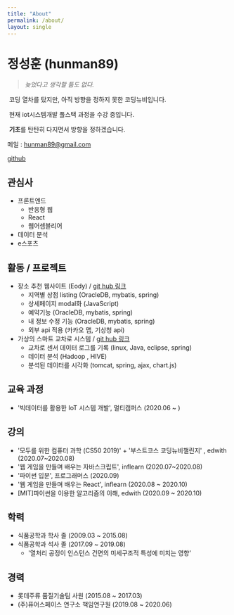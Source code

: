 ```yaml
---
title: "About"
permalink: /about/
layout: single
---
```


# 정성훈 (hunman89)

> *늦었다고 생각할 틈도 없다.*

​	코딩 열차를 탔지만, 아직 방향을 정하지 못한 코딩뉴비입니다. 

​    현재 iot시스템개발 풀스택 과정을 수강 중입니다. 

​    **기초**를 탄탄히 다지면서 방향을 정하겠습니다.  



메일 :  hunman89@gmail.com 

[github](https://github.com/hunman89)



## 관심사

* 프론트엔드
  * 반응형 웹
  * React
  * 웹어셈블리어
* 데이터 분석
* e스포츠



## 활동 / 프로젝트

* 장소 추천 웹사이트 (Eody) / [git hub 링크](https://github.com/socialDe/Eody)
  * 지역별 상점 listing (OracleDB, mybatis, spring)
  * 상세페이지 modal화 (JavaScript)
  * 예약기능 (OracleDB, mybatis, spring)
  * 내 정보 수정 기능 (OracleDB, mybatis, spring)
  * 외부 api 적용 (카카오 맵, 기상청 api)
* 가상의 스마트 교차로 시스템 / [git hub 링크](https://github.com/hunman89/smartcross-bigdata)
  * 교차로 센서 데이터 로그를 기록 (linux, Java, eclipse, spring)
  * 데이터 분석 (Hadoop , HIVE)
  * 분석된 데이터를 시각화 (tomcat, spring, ajax, chart.js)



## 교육 과정

* '빅데이터를 활용한 IoT 시스템 개발', 멀티캠퍼스 (2020.06 ~ ) 



## 강의

* '모두를 위한 컴퓨터 과학 (CS50 2019)' + '부스트코스 코딩뉴비챌린지' , edwith (2020.07~2020.08)
* '웹 게임을 만들며 배우는 자바스크립트', inflearn (2020.07~2020.08)
* '파이썬 입문', 프로그래머스 (2020.09)
* '웹 게임을 만들며 배우는 React', inflearn (2020.08 ~ 2020.10)
* [MIT]파이썬을 이용한 알고리즘의 이해, edwith (2020.09 ~ 2020.10)



## 학력

* 식품공학과 학사 졸 (2009.03 ~ 2015.08)
* 식품공학과 석사 졸 (2017.09 ~ 2019.08)
  * '열처리 공정이 인스턴스 건면의 미세구조적 특성에 미치는 영향'



## 경력

* 롯데주류 품질기술팀 사원 (2015.08 ~ 2017.03)  
* (주)퓨어스페이스 연구소 책임연구원 (2019.08 ~ 2020.06)

